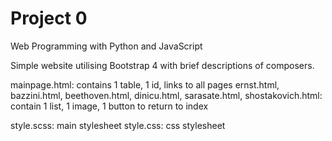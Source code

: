 # Project 0

Web Programming with Python and JavaScript

Simple website utilising Bootstrap 4 with brief descriptions of composers. 

mainpage.html: contains 1 table, 1 id, links to all pages
ernst.html, bazzini.html, beethoven.html, dinicu.html, sarasate.html, shostakovich.html: contain 1 list, 1 image, 1 button to return to index

style.scss: main stylesheet
style.css: css stylesheet
